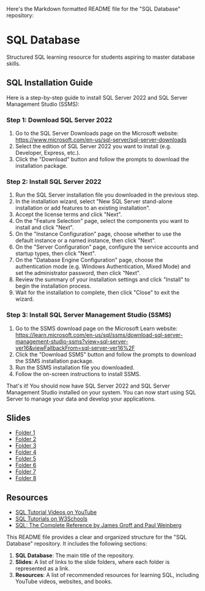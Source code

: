 Here's the Markdown formatted README file for the "SQL Database" repository:

# SQL Database

Structured SQL learning resource for students aspiring to master database skills.

## SQL Installation Guide

Here is a step-by-step guide to install SQL Server 2022 and SQL Server Management Studio (SSMS):

### Step 1: Download SQL Server 2022
1. Go to the SQL Server Downloads page on the Microsoft website: https://www.microsoft.com/en-us/sql-server/sql-server-downloads
2. Select the edition of SQL Server 2022 you want to install (e.g. Developer, Express, etc.).
3. Click the "Download" button and follow the prompts to download the installation package.

### Step 2: Install SQL Server 2022
1. Run the SQL Server installation file you downloaded in the previous step.
2. In the installation wizard, select "New SQL Server stand-alone installation or add features to an existing installation".
3. Accept the license terms and click "Next".
4. On the "Feature Selection" page, select the components you want to install and click "Next".
5. On the "Instance Configuration" page, choose whether to use the default instance or a named instance, then click "Next".
6. On the "Server Configuration" page, configure the service accounts and startup types, then click "Next".
7. On the "Database Engine Configuration" page, choose the authentication mode (e.g. Windows Authentication, Mixed Mode) and set the administrator password, then click "Next".
8. Review the summary of your installation settings and click "Install" to begin the installation process.
9. Wait for the installation to complete, then click "Close" to exit the wizard.

### Step 3: Install SQL Server Management Studio (SSMS)
1. Go to the SSMS download page on the Microsoft Learn website: https://learn.microsoft.com/en-us/sql/ssms/download-sql-server-management-studio-ssms?view=sql-server-ver16&viewFallbackFrom=sql-server-ver16%2F
2. Click the "Download SSMS" button and follow the prompts to download the SSMS installation package.
3. Run the SSMS installation file you downloaded.
4. Follow the on-screen instructions to install SSMS.

That's it! You should now have SQL Server 2022 and SQL Server Management Studio installed on your system. You can now start using SQL Server to manage your data and develop your applications.

## Slides

- [Folder 1](Folder1)
- [Folder 2](Folder2)
- [Folder 3](Folder3)
- [Folder 4](Folder4)
- [Folder 5](Folder5)
- [Folder 6](Folder6)
- [Folder 7](Folder7)
- [Folder 8](Folder8)

## Resources

- [SQL Tutorial Videos on YouTube](https://www.youtube.com/watch?v=HXV3zeQKqGY&list=PL08903FB7ACA1C2FB)
- [SQL Tutorials on W3Schools](https://www.w3schools.com/sql/)
- [SQL: The Complete Reference by James Groff and Paul Weinberg](https://www.amazon.com/SQL-Complete-Reference-3rd/dp/0072232269)



This README file provides a clear and organized structure for the "SQL Database" repository. It includes the following sections:

1. **SQL Database**: The main title of the repository.
2. **Slides**: A list of links to the slide folders, where each folder is represented as a link.
3. **Resources**: A list of recommended resources for learning SQL, including YouTube videos, websites, and books.







